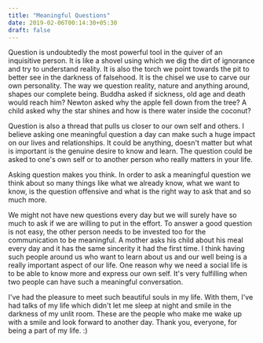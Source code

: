 ```yaml
---
title: "Meaningful Questions"
date: 2019-02-06T00:14:30+05:30
draft: false
---
```


Question is undoubtedly the most powerful tool in the quiver of an inquisitive person. It is like a shovel using which we dig the dirt of ignorance and try to understand reality. It is also the torch we point towards the pit to better see in the darkness of falsehood. It is the chisel we use to carve our own personality. The way we question reality, nature and anything around, shapes our complete being. Buddha asked if sickness, old age and death would reach him? Newton asked why the apple fell down from the tree? A child asked why the star shines and how is there water inside the coconut?


Question is also a thread that pulls us closer to our own self and others. I believe asking one meaningful question a day can make such a huge impact on our lives and relationships. It could be anything, doesn't matter but what is important is the genuine desire to know and learn. The question could be asked to one's own self or to another person who really matters in your life.

Asking question makes you think. In order to ask a meaningful question we think about so many things like what we already know, what we want to know, is the question offensive and what is the right way to ask that and so much more.

We might not have new questions every day but we will surely have so much to ask if we are willing to put in the effort. To answer a good question is not easy, the other person needs to be invested too for the communication to be meaningful. A mother asks his child about his meal every day and it has the same sincerity it had the first time. I think having such people around us who want to learn about us and our well being is a really important aspect of our life. One reason why we need a social life is to be able to know more and express our own self. It's very fulfilling when two people can have such a meaningful conversation.

I've had the pleasure to meet such beautiful souls in my life. With them, I've had talks of my life which didn't let me sleep at night and smile in the darkness of my unlit room. These are the people who make me wake up with a smile and look forward to another day. Thank you, everyone, for being a part of my life. :)
